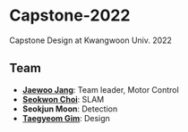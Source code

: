 # Capstone-2022
Capstone Design at Kwangwoon Univ. 2022

## Team
- [**Jaewoo Jang**](https://github.com/wodnek1996): Team leader, Motor Control
- [**Seokwon Choi**](https://github.com/csw609): SLAM
- **Seokjun Moon**: Detection
- [**Taegyeom Gim**](https://github.com/GYEOMGYEOM): Design

